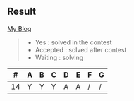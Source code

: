 ## Result
[My Blog](http://regmsif.cf)

> * Yes : solved in the contest
> * Accepted : solved after contest
> * Waiting : solving

\# | A | B | C | D | E | F | G
---|---|---|---|---|---|---|---
14| Y | Y | Y | A | A | / | /

